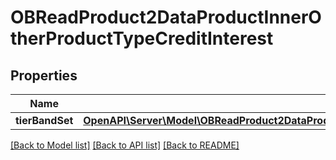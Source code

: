# OBReadProduct2DataProductInnerOtherProductTypeCreditInterest

## Properties
Name | Type | Description | Notes
------------ | ------------- | ------------- | -------------
**tierBandSet** | [**OpenAPI\Server\Model\OBReadProduct2DataProductInnerOtherProductTypeCreditInterestTierBandSetInner**](OBReadProduct2DataProductInnerOtherProductTypeCreditInterestTierBandSetInner.md) |  | 

[[Back to Model list]](../README.md#documentation-for-models) [[Back to API list]](../README.md#documentation-for-api-endpoints) [[Back to README]](../README.md)


